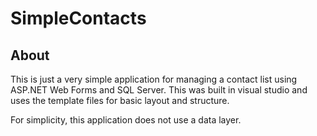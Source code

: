 # SimpleContacts
## About
This is just a very simple application for managing a contact list using ASP.NET Web Forms and SQL Server. This was built in visual studio and uses the template files for basic layout and structure. 

For simplicity, this application does not use a data layer.
